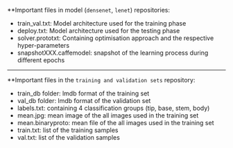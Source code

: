 
**Important files in model (`densenet`, `lenet`) repositories:


- train_val.txt: Model architecture used for the training phase
- deploy.txt: Model architecture used for the testing phase
- solver.prototxt: Containing optimisation approach and the respective hyper-parameters
- snapshotXXX.caffemodel: snapshot of the learning process during different epochs
-----------------------------------------------------------------------------------------------------
**Important files in the `training and validation sets` repository:

- train_db folder: lmdb format of the training set
- val_db folder: lmdb format of the validation set
- labels.txt: containing 4 classification groups (tip, base, stem, body)
- mean.jpg: mean image of the all images used in the training set
- mean.binaryproto: mean file of the all images used in the training set
- train.txt: list of the training samples
- val.txt: list of the validation samples

